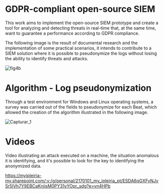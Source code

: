 # GDPR-compliant open-source SIEM

This work aims to implement the open-source SIEM prototype and create a tool for analyzing and detecting threats in real-time that, at the same time, want to guarantee a performance according to GDPR compliance.

The following image is the result of documental research and the implementation of some practical scenarios, it intends to contribute to a SIEM solution where it is possible to pseudonymize the logs without losing the ability to identify threats and attacks.

![fig4b](https://user-images.githubusercontent.com/130701154/231868018-65ff943b-f0c7-423b-b749-2c200cb0ebb0.png)

# Algorithm  - Log pseudonymization
Through a test environment for Windows and Linux operating systems, a survey was carried out of the fields to pseudonymize for each Beat, which allowed the creation of the algorithm illustrated in the following image.

![Capturar_1](https://user-images.githubusercontent.com/130701154/231874963-05969c78-5cf9-48b0-b66d-2b4b1dc67cca.PNG)

# Videos
Video illustrating an attack executed on a machine,  the situation anomalous it is identifying, and it's possible to look for the key to identifying the anonymized data. 

https://myipleiria-my.sharepoint.com/:v:/g/personal/2170101_my_ipleiria_pt/ESDA6qGXFvNJvSr5lVh7Y9EBCaKniisM0PY31vYOpr_sdg?e=vn4HPb
